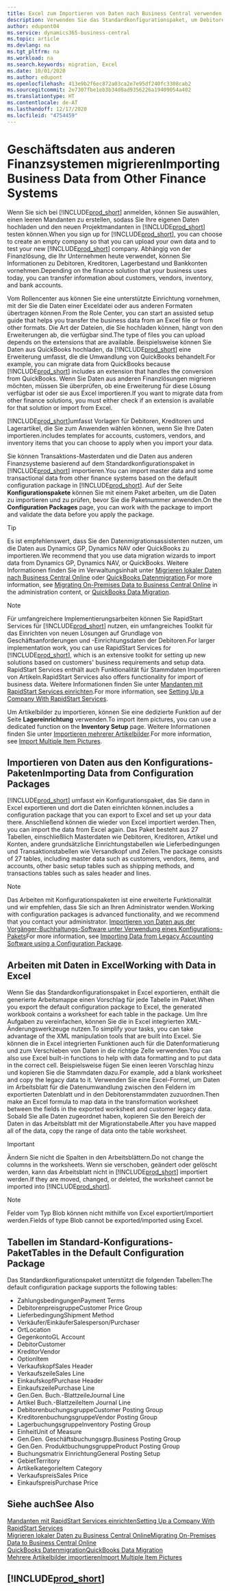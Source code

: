 ```yaml
---
title: Excel zum Importieren von Daten nach Business Central verwenden
description: Verwenden Sie das Standardkonfigurationspaket, um Debitorendaten in Excel hinzuzufügen und Daten nach Business Central zu importieren.
author: edupont04
ms.service: dynamics365-business-central
ms.topic: article
ms.devlang: na
ms.tgt_pltfrm: na
ms.workload: na
ms.search.keywords: migration, Excel
ms.date: 10/01/2020
ms.author: edupont
ms.openlocfilehash: 413e9b2f6ec872a03ca2e7e95df240fc3308cab2
ms.sourcegitcommit: 2e7307fbe1eb3b34d0ad9356226a19409054a402
ms.translationtype: HT
ms.contentlocale: de-AT
ms.lasthandoff: 12/17/2020
ms.locfileid: "4754459"
---
```

# <a name="importing-business-data-from-other-finance-systems"></a><span data-ttu-id="18742-103">Geschäftsdaten aus anderen Finanzsystemen migrieren</span><span class="sxs-lookup"><span data-stu-id="18742-103">Importing Business Data from Other Finance Systems</span></span>

<span data-ttu-id="18742-104">Wenn Sie sich bei [!INCLUDE[prod_short](includes/prod_short.md)] anmelden, können Sie auswählen, einen leeren Mandanten zu erstellen, sodass Sie Ihre eigenen Daten hochladen und den neuen Projektmandanten in [!INCLUDE[prod_short](includes/prod_short.md)] testen können.</span><span class="sxs-lookup"><span data-stu-id="18742-104">When you sign up for [!INCLUDE[prod_short](includes/prod_short.md)], you can choose to create an empty company so that you can upload your own data and to test your new [!INCLUDE[prod_short](includes/prod_short.md)] company.</span></span> <span data-ttu-id="18742-105">Abhängig von der Finanzlösung, die Ihr Unternehmen heute verwendet, können Sie Informationen zu Debitoren, Kreditoren, Lagerbestand und Bankkonten vornehmen.</span><span class="sxs-lookup"><span data-stu-id="18742-105">Depending on the finance solution that your business uses today, you can transfer information about customers, vendors, inventory, and bank accounts.</span></span>  

<span data-ttu-id="18742-106">Vom Rollencenter aus können Sie eine unterstützte Einrichtung vornehmen, mit der Sie die Daten einer Exceldatei oder aus anderen Formaten übertragen können.</span><span class="sxs-lookup"><span data-stu-id="18742-106">From the Role Center, you can start an assisted setup guide that helps you transfer the business data from an Excel file or from other formats.</span></span> <span data-ttu-id="18742-107">Die Art der Dateien, die Sie hochladen können, hängt von den Erweiterungen ab, die verfügbar sind.</span><span class="sxs-lookup"><span data-stu-id="18742-107">The type of files you can upload depends on the extensions that are available.</span></span> <span data-ttu-id="18742-108">Beispielsweise können Sie Daten aus QuickBooks hochladen, da [!INCLUDE[prod_short](includes/prod_short.md)] eine Erweiterung umfasst, die die Umwandlung von QuickBooks behandelt.</span><span class="sxs-lookup"><span data-stu-id="18742-108">For example, you can migrate data from QuickBooks because [!INCLUDE[prod_short](includes/prod_short.md)] includes an extension that handles the conversion from QuickBooks.</span></span> <span data-ttu-id="18742-109">Wenn Sie Daten aus anderen Finanzlösungen migrieren möchten, müssen Sie überprüfen, ob eine Erweiterung für diese Lösung verfügbar ist oder sie aus Excel importieren.</span><span class="sxs-lookup"><span data-stu-id="18742-109">If you want to migrate data from other finance solutions, you must either check if an extension is available for that solution or import from Excel.</span></span>  

[!INCLUDE[prod_short](includes/prod_short.md)]<span data-ttu-id="18742-110">umfasst Vorlagen für Debitoren, Kreditoren und Lagerartikel, die Sie zum Anwenden wählen können, wenn Sie Ihre Daten importieren.</span><span class="sxs-lookup"><span data-stu-id="18742-110">includes templates for accounts, customers, vendors, and inventory items that you can choose to apply when you import your data.</span></span>

<span data-ttu-id="18742-111">Sie können Transaktions-Masterdaten und die Daten aus anderen Finanzsysteme basierend auf dem Standardkonfigurationspaket in [!INCLUDE[prod_short](includes/prod_short.md)] importieren.</span><span class="sxs-lookup"><span data-stu-id="18742-111">You can import master data and some transactional data from other finance systems based on the default configuration package in [!INCLUDE[prod_short](includes/prod_short.md)].</span></span> <span data-ttu-id="18742-112">Auf der Seite **Konfigurationspakete** können Sie mit einem Paket arbeiten, um die Daten zu importieren und zu prüfen, bevor Sie die Paketnummer anwenden.</span><span class="sxs-lookup"><span data-stu-id="18742-112">On the **Configuration Packages** page, you can work with the package to import and validate the data before you apply the package.</span></span>  

> [!TIP]  
> <span data-ttu-id="18742-113">Es ist empfehlenswert, dass Sie den Datenmigrationsassistenten nutzen, um die Daten aus Dynamics GP, Dynamics NAV oder QuickBooks zu importieren.</span><span class="sxs-lookup"><span data-stu-id="18742-113">We recommend that you use data migration wizards to import data from Dynamics GP, Dynamics NAV, or QuickBooks.</span></span> <span data-ttu-id="18742-114">Weitere Informationen finden Sie im Verwaltungsinhalt unter [Migrieren lokaler Daten nach Business Central Online](/dynamics365/business-central/dev-itpro/administration/migrate-data) oder [QuickBooks Datenmigration](ui-extensions-quickbooks-data-migration.md).</span><span class="sxs-lookup"><span data-stu-id="18742-114">For more information, see [Migrating On-Premises Data to Business Central Online](/dynamics365/business-central/dev-itpro/administration/migrate-data) in the administration content, or [QuickBooks Data Migration](ui-extensions-quickbooks-data-migration.md).</span></span>

> [!NOTE]  
> <span data-ttu-id="18742-115">Für umfangreichere Implementierungsarbeiten können Sie RapidStart Services für [!INCLUDE[prod_short](includes/prod_short.md)] nutzen, ein umfangreiches Toolkit für das Einrichten von neuen Lösungen auf Grundlage von Geschäftsanforderungen und -Einrichtungsdaten der Debitoren.</span><span class="sxs-lookup"><span data-stu-id="18742-115">For larger implementation work, you can use RapidStart Services for [!INCLUDE[prod_short](includes/prod_short.md)], which is an extensive toolkit for setting up new solutions based on customers' business requirements and setup data.</span></span> <span data-ttu-id="18742-116">RapidStart Services enthält auch Funktionalität für Stammdaten Importieren von Artikeln.</span><span class="sxs-lookup"><span data-stu-id="18742-116">RapidStart Services also offers functionality for import of business data.</span></span> <span data-ttu-id="18742-117">Weitere Informationen finden Sie unter [Mandanten mit RapidStart Services einrichten](admin-set-up-a-company-with-rapidstart.md).</span><span class="sxs-lookup"><span data-stu-id="18742-117">For more information, see [Setting Up a Company With RapidStart Services](admin-set-up-a-company-with-rapidstart.md).</span></span>

<span data-ttu-id="18742-118">Um Artikelbilder zu importieren, können Sie eine dedizierte Funktion auf der Seite **Lagereinrichtung** verwenden.</span><span class="sxs-lookup"><span data-stu-id="18742-118">To import item pictures, you can use a dedicated function on the **Inventory Setup** page.</span></span> <span data-ttu-id="18742-119">Weitere Informationen finden Sie unter [Importieren mehrerer Artikelbilder](inventory-how-import-item-pictures.md).</span><span class="sxs-lookup"><span data-stu-id="18742-119">For more information, see [Import Multiple Item Pictures](inventory-how-import-item-pictures.md).</span></span>

## <a name="importing-data-from-configuration-packages"></a><span data-ttu-id="18742-120">Importieren von Daten aus den Konfigurations-Paketen</span><span class="sxs-lookup"><span data-stu-id="18742-120">Importing Data from Configuration Packages</span></span>
[!INCLUDE[prod_short](includes/prod_short.md)] <span data-ttu-id="18742-121">umfasst ein Konfigurationspaket, das Sie dann in Excel exportieren und dort die Daten einrichten können.</span><span class="sxs-lookup"><span data-stu-id="18742-121">includes a configuration package that you can export to Excel and set up your data there.</span></span> <span data-ttu-id="18742-122">Anschließend können die wieder von Excel importiert werden.</span><span class="sxs-lookup"><span data-stu-id="18742-122">Then, you can import the data from Excel again.</span></span> <span data-ttu-id="18742-123">Das Paket besteht aus 27 Tabellen, einschließlich Masterdaten wie Debitoren, Kreditoren, Artikel und Konten, andere grundsätzliche Einrichtungstabellen wie Lieferbedingungen und Transaktionstabellen wie Versandkopf und Zeilen.</span><span class="sxs-lookup"><span data-stu-id="18742-123">The package consists of 27 tables, including master data such as customers, vendors, items, and accounts, other basic setup tables such as shipping methods, and transactions tables such as sales header and lines.</span></span>  

> [!NOTE]  
>   <span data-ttu-id="18742-124">Das Arbeiten mit Konfigurationspaketen ist eine erweiterte Funktionalität und wir empfehlen, dass Sie sich an Ihren Administrator wenden.</span><span class="sxs-lookup"><span data-stu-id="18742-124">Working with configuration packages is advanced functionality, and we recommend that you contact your administrator.</span></span> <span data-ttu-id="18742-125">[Importieren von Daten aus der Vorgänger-Buchhaltungs-Software unter Verwendung eines Konfigurations-Pakets](across-import-data-configuration-packages.md)</span><span class="sxs-lookup"><span data-stu-id="18742-125">For more information, see [Importing Data from Legacy Accounting Software using a Configuration Package](across-import-data-configuration-packages.md).</span></span>

## <a name="working-with-data-in-excel"></a><span data-ttu-id="18742-126">Arbeiten mit Daten in Excel</span><span class="sxs-lookup"><span data-stu-id="18742-126">Working with Data in Excel</span></span>
<span data-ttu-id="18742-127">Wenn Sie das Standardkonfigurationspaket in Excel exportieren, enthält die generierte Arbeitsmappe einen Vorschlag für jede Tabelle im Paket.</span><span class="sxs-lookup"><span data-stu-id="18742-127">When you export the default configuration package to Excel, the generated workbook contains a worksheet for each table in the package.</span></span> <span data-ttu-id="18742-128">Um Ihre Aufgaben zu vereinfachen, können Sie die in Excel integrierten XML-Änderungswerkzeuge nutzen.</span><span class="sxs-lookup"><span data-stu-id="18742-128">To simplify your tasks, you can take advantage of the XML manipulation tools that are built into Excel.</span></span> <span data-ttu-id="18742-129">Sie können die in Excel integrierten Funktionen auch für die Datenformatierung und zum Verschieben von Daten in die richtige Zelle verwenden.</span><span class="sxs-lookup"><span data-stu-id="18742-129">You can also use Excel built-in functions to help with data formatting and to put data in the correct cell.</span></span> <span data-ttu-id="18742-130">Beispielsweise fügen Sie einen leeren Vorschlag hinzu und kopieren Sie die Stammdaten dazu.</span><span class="sxs-lookup"><span data-stu-id="18742-130">For example, add a blank worksheet and copy the legacy data to it.</span></span> <span data-ttu-id="18742-131">Verwenden Sie eine Excel-Formel, um Daten im Arbeitsblatt für die Datenumwandlung zwischen den Feldern im exportierten Datenblatt und in den Debitorenstammdaten zuzuordnen.</span><span class="sxs-lookup"><span data-stu-id="18742-131">Then make an Excel formula to map data in the transformation worksheet between the fields in the exported worksheet and customer legacy data.</span></span> <span data-ttu-id="18742-132">Sobald Sie alle Daten zugeordnet haben, kopieren Sie den Bereich der Daten in das Arbeitsblatt mit der Migrationstabelle.</span><span class="sxs-lookup"><span data-stu-id="18742-132">After you have mapped all of the data, copy the range of data onto the table worksheet.</span></span>  

> [!IMPORTANT]  
>  <span data-ttu-id="18742-133">Ändern Sie nicht die Spalten in den Arbeitsblättern.</span><span class="sxs-lookup"><span data-stu-id="18742-133">Do not change the columns in the worksheets.</span></span> <span data-ttu-id="18742-134">Wenn sie verschoben, geändert oder gelöscht werden, kann das Arbeitsblatt nicht in [!INCLUDE[prod_short](includes/prod_short.md)] importiert werden.</span><span class="sxs-lookup"><span data-stu-id="18742-134">If they are moved, changed, or deleted, the worksheet cannot be imported into [!INCLUDE[prod_short](includes/prod_short.md)].</span></span>

> [!NOTE]
> <span data-ttu-id="18742-135">Felder vom Typ Blob können nicht mithilfe von Excel exportiert/importiert werden.</span><span class="sxs-lookup"><span data-stu-id="18742-135">Fields of type Blob cannot be exported/imported using Excel.</span></span>

## <a name="tables-in-the-default-configuration-package"></a><span data-ttu-id="18742-136">Tabellen im Standard-Konfigurations-Paket</span><span class="sxs-lookup"><span data-stu-id="18742-136">Tables in the Default Configuration Package</span></span>
<span data-ttu-id="18742-137">Das Standardkonfigurationspaket unterstützt die folgenden Tabellen:</span><span class="sxs-lookup"><span data-stu-id="18742-137">The default configuration package supports the following tables:</span></span>

-   <span data-ttu-id="18742-138">Zahlungsbedingungen</span><span class="sxs-lookup"><span data-stu-id="18742-138">Payment Terms</span></span>
-   <span data-ttu-id="18742-139">Debitorenpreisgruppe</span><span class="sxs-lookup"><span data-stu-id="18742-139">Customer Price Group</span></span>
-   <span data-ttu-id="18742-140">Lieferbedingung</span><span class="sxs-lookup"><span data-stu-id="18742-140">Shipment Method</span></span>
-   <span data-ttu-id="18742-141">Verkäufer/Einkäufer</span><span class="sxs-lookup"><span data-stu-id="18742-141">Salesperson/Purchaser</span></span>
-   <span data-ttu-id="18742-142">Ort</span><span class="sxs-lookup"><span data-stu-id="18742-142">Location</span></span>
-   <span data-ttu-id="18742-143">Gegenkonto</span><span class="sxs-lookup"><span data-stu-id="18742-143">GL Account</span></span>
-   <span data-ttu-id="18742-144">Debitor</span><span class="sxs-lookup"><span data-stu-id="18742-144">Customer</span></span>
-   <span data-ttu-id="18742-145">Kreditor</span><span class="sxs-lookup"><span data-stu-id="18742-145">Vendor</span></span>
-   <span data-ttu-id="18742-146">Option</span><span class="sxs-lookup"><span data-stu-id="18742-146">Item</span></span>
-   <span data-ttu-id="18742-147">Verkaufskopf</span><span class="sxs-lookup"><span data-stu-id="18742-147">Sales Header</span></span>
-   <span data-ttu-id="18742-148">Verkaufszeile</span><span class="sxs-lookup"><span data-stu-id="18742-148">Sales Line</span></span>
-   <span data-ttu-id="18742-149">Einkaufskopf</span><span class="sxs-lookup"><span data-stu-id="18742-149">Purchase Header</span></span>
-   <span data-ttu-id="18742-150">Einkaufszeile</span><span class="sxs-lookup"><span data-stu-id="18742-150">Purchase Line</span></span>
-   <span data-ttu-id="18742-151">Gen.</span><span class="sxs-lookup"><span data-stu-id="18742-151">Gen.</span></span> <span data-ttu-id="18742-152">Buch.-Blattzeile</span><span class="sxs-lookup"><span data-stu-id="18742-152">Journal Line</span></span>
-   <span data-ttu-id="18742-153">Artikel Buch.-Blattzeile</span><span class="sxs-lookup"><span data-stu-id="18742-153">Item Journal Line</span></span>
-   <span data-ttu-id="18742-154">Debitorenbuchungsgruppe</span><span class="sxs-lookup"><span data-stu-id="18742-154">Customer Posting Group</span></span>
-   <span data-ttu-id="18742-155">Kreditorenbuchungsgruppe</span><span class="sxs-lookup"><span data-stu-id="18742-155">Vendor Posting Group</span></span>
-   <span data-ttu-id="18742-156">Lagerbuchungsgruppe</span><span class="sxs-lookup"><span data-stu-id="18742-156">Inventory Posting Group</span></span>
-   <span data-ttu-id="18742-157">Einheit</span><span class="sxs-lookup"><span data-stu-id="18742-157">Unit of Measure</span></span>
-   <span data-ttu-id="18742-158">Gen.</span><span class="sxs-lookup"><span data-stu-id="18742-158">Gen.</span></span> <span data-ttu-id="18742-159">Geschäftsbuchungsgrp.</span><span class="sxs-lookup"><span data-stu-id="18742-159">Business Posting Group</span></span>
-   <span data-ttu-id="18742-160">Gen.</span><span class="sxs-lookup"><span data-stu-id="18742-160">Gen.</span></span> <span data-ttu-id="18742-161">Produktbuchungsgruppe</span><span class="sxs-lookup"><span data-stu-id="18742-161">Product Posting Group</span></span>
-   <span data-ttu-id="18742-162">Buchungsmatrix Einrichtung</span><span class="sxs-lookup"><span data-stu-id="18742-162">General Posting Setup</span></span>
-   <span data-ttu-id="18742-163">Gebiet</span><span class="sxs-lookup"><span data-stu-id="18742-163">Territory</span></span>
-   <span data-ttu-id="18742-164">Artikelkategorie</span><span class="sxs-lookup"><span data-stu-id="18742-164">Item Category</span></span>
-   <span data-ttu-id="18742-165">Verkaufspreis</span><span class="sxs-lookup"><span data-stu-id="18742-165">Sales Price</span></span>
-   <span data-ttu-id="18742-166">Einkaufspreis</span><span class="sxs-lookup"><span data-stu-id="18742-166">Purchase Price</span></span>

## <a name="see-also"></a><span data-ttu-id="18742-167">Siehe auch</span><span class="sxs-lookup"><span data-stu-id="18742-167">See Also</span></span>
[<span data-ttu-id="18742-168">Mandanten mit RapidStart Services einrichten</span><span class="sxs-lookup"><span data-stu-id="18742-168">Setting Up a Company With RapidStart Services</span></span>](admin-set-up-a-company-with-rapidstart.md)  
[<span data-ttu-id="18742-169">Migrieren lokaler Daten zu Business Central Online</span><span class="sxs-lookup"><span data-stu-id="18742-169">Migrating On-Premises Data to Business Central Online</span></span>](/dynamics365/business-central/dev-itpro/administration/migrate-data)  
[<span data-ttu-id="18742-170">QuickBooks Datenmigration</span><span class="sxs-lookup"><span data-stu-id="18742-170">QuickBooks Data Migration</span></span>](ui-extensions-quickbooks-data-migration.md)  
[<span data-ttu-id="18742-171">Mehrere Artikelbilder importieren</span><span class="sxs-lookup"><span data-stu-id="18742-171">Import Multiple Item Pictures</span></span>](inventory-how-import-item-pictures.md)

## [!INCLUDE[prod_short](includes/free_trial_md.md)]  
